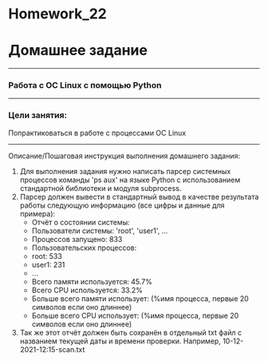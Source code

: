 # Homework_22

# Домашнее задание
***
### Работа с ОС Linux с помощью Python
***
### Цели занятия:
Попрактиковаться в работе с процессами ОС Linux
***
Описание/Пошаговая инструкция выполнения домашнего задания:
1. Для выполнения задания нужно написать парсер системных процессов команды 'ps aux' на языке Python с использованием стандартной библиотеки и модуля subprocess.
2. Парсер должен вывести в стандартный вывод в качестве результата работы следующую информацию (все цифры и данные для примера):
   - Отчёт о состоянии системы:
   - Пользователи системы: 'root', 'user1', ...
   - Процессов запущено: 833
   - Пользовательских процессов:
   - root: 533
   - user1: 231
   - ...
   - Всего памяти используется: 45.7%
   - Всего CPU используется: 33.2%
   - Больше всего памяти использует: (%имя процесса, первые 20 символов если оно длиннее)
   - Больше всего CPU использует: (%имя процесса, первые 20 символов если оно длиннее)
3. Так же этот отчёт должен быть сохранён в отдельный txt файл с названием текущей даты и времени проверки.
   Например, 10-12-2021-12:15-scan.txt